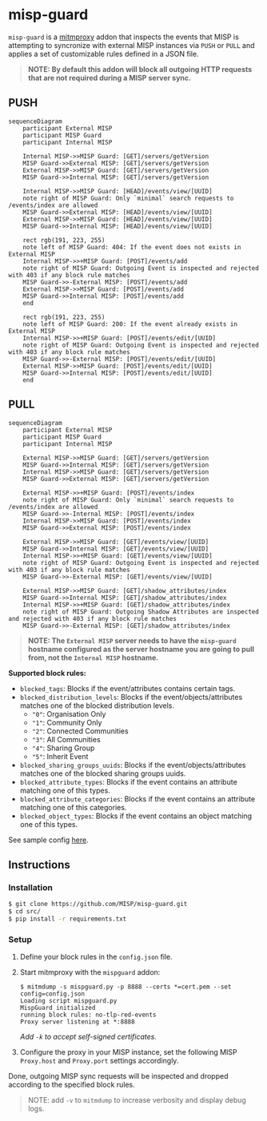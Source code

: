 # misp-guard
`misp-guard` is a [mitmproxy](https://mitmproxy.org/) addon that inspects the events that MISP is attempting to syncronize with external MISP instances via `PUSH` or `PULL` and applies a set of customizable rules defined in a JSON file.

> **NOTE: By default this addon will block all outgoing HTTP requests that are not required during a MISP server sync.**

## PUSH
```mermaid
sequenceDiagram
    participant External MISP
    participant MISP Guard
    participant Internal MISP

    Internal MISP->>MISP Guard: [GET]/servers/getVersion
    MISP Guard->>External MISP: [GET]/servers/getVersion
    External MISP->>MISP Guard: [GET]/servers/getVersion
    MISP Guard->>Internal MISP: [GET]/servers/getVersion
    
    Internal MISP->>MISP Guard: [HEAD]/events/view/[UUID]
    note right of MISP Guard: Only `minimal` search requests to /events/index are allowed
    MISP Guard->>External MISP: [HEAD]/events/view/[UUID]
    External MISP->>MISP Guard: [HEAD]/events/view/[UUID]
    MISP Guard->>Internal MISP: [HEAD]/events/view/[UUID]
    
    rect rgb(191, 223, 255)
    note left of MISP Guard: 404: If the event does not exists in External MISP
    Internal MISP->>+MISP Guard: [POST]/events/add
    note right of MISP Guard: Outgoing Event is inspected and rejected with 403 if any block rule matches
    MISP Guard->>-External MISP: [POST]/events/add
    External MISP->>MISP Guard: [POST]/events/add
    MISP Guard->>Internal MISP: [POST]/events/add
    end

    rect rgb(191, 223, 255)
    note left of MISP Guard: 200: If the event already exists in External MISP
    Internal MISP->>+MISP Guard: [POST]/events/edit/[UUID]
    note right of MISP Guard: Outgoing Event is inspected and rejected with 403 if any block rule matches
    MISP Guard->>-External MISP: [POST]/events/edit/[UUID]
    External MISP->>MISP Guard: [POST]/events/edit/[UUID]
    MISP Guard->>Internal MISP: [POST]/events/edit/[UUID]
    end
```

## PULL
```mermaid
sequenceDiagram
    participant External MISP
    participant MISP Guard
    participant Internal MISP

    External MISP->>MISP Guard: [GET]/servers/getVersion
    MISP Guard->>Internal MISP: [GET]/servers/getVersion
    Internal MISP->>MISP Guard: [GET]/servers/getVersion
    MISP Guard->>External MISP: [GET]/servers/getVersion

    External MISP->>+MISP Guard: [POST]/events/index
    note right of MISP Guard: Only `minimal` search requests to /events/index are allowed
    MISP Guard->>-Internal MISP: [POST]/events/index
    Internal MISP->>MISP Guard: [POST]/events/index
    MISP Guard->>External MISP: [POST]/events/index

    External MISP->>MISP Guard: [GET]/events/view/[UUID]
    MISP Guard->>Internal MISP: [GET]/events/view/[UUID]
    Internal MISP->>+MISP Guard: [GET]/events/view/[UUID]
    note right of MISP Guard: Outgoing Event is inspected and rejected with 403 if any block rule matches
    MISP Guard->>-External MISP: [GET]/events/view/[UUID]

    External MISP->>MISP Guard: [GET]/shadow_attributes/index
    MISP Guard->>Internal MISP: [GET]/shadow_attributes/index
    Internal MISP->>+MISP Guard: [GET]/shadow_attributes/index
    note right of MISP Guard: Outgoing Shadow Attributes are inspected and rejected with 403 if any block rule matches
    MISP Guard->>-External MISP: [GET]/shadow_attributes/index
```




> **NOTE: The `External MISP` server needs to have the `misp-guard` hostname configured as the server hostname you are going to pull from, **not** the `Internal MISP` hostname.**

**Supported block rules:**
* `blocked_tags`: Blocks if the event/attributes contains certain tags.
* `blocked_distribution_levels`: Blocks if the event/objects/attributes matches one of the blocked distribution levels.
  * `"0"`: Organisation Only
  * `"1"`: Community Only
  * `"2"`: Connected Communities
  * `"3"`: All Communities
  * `"4"`: Sharing Group
  * `"5"`: Inherit Event
* `blocked_sharing_groups_uuids`: Blocks if the event/objects/attributes matches one of the blocked sharing groups uuids.
* `blocked_attribute_types`: Blocks if the event contains an attribute matching one of this types.
* `blocked_attribute_categories`: Blocks if the event contains an attribute matching one of this categories.
* `blocked_object_types`: Blocks if the event contains an object matching one of this types.

See sample config [here](src/test/test_config.json).

## Instructions

### Installation
```bash
$ git clone https://github.com/MISP/misp-guard.git
$ cd src/
$ pip install -r requirements.txt
```

### Setup

1. Define your block rules in the `config.json` file.
2. Start mitmproxy with the `mispguard` addon:
    ```
    $ mitmdump -s mispguard.py -p 8888 --certs *=cert.pem --set config=config.json 
    Loading script mispguard.py
    MispGuard initialized
    running block rules: no-tlp-red-events
    Proxy server listening at *:8888
    ``` 
    _Add `-k` to accept self-signed certificates._

3. Configure the proxy in your MISP instance, set the following MISP  `Proxy.host` and `Proxy.port` settings accordingly.

Done, outgoing MISP sync requests will be inspected and dropped according to the specified block rules.


> NOTE: add `-v` to `mitmdump` to increase verbosity and display debug logs.
